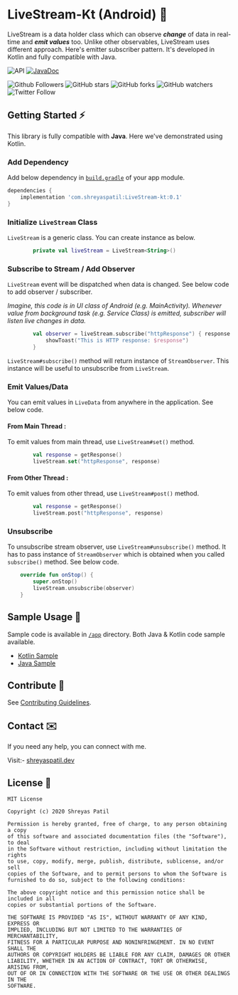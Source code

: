 # LiveStream-Kt (Android) 📱
LiveStream is a data holder class which can observe ***change*** of data in real-time and ***emit values*** too. Unlike other observables, LiveStream uses different approach. Here's emitter subscriber pattern. It's developed in Kotlin and fully compatible with Java.

![API](https://img.shields.io/badge/API-19%2B-brightgreen.svg)
[![JavaDoc](https://img.shields.io/badge/JavaDoc-LiveStreamKt-blue.svg)](https://patilshreyas.github.io/LiveStream-kt/docs/)

![Github Followers](https://img.shields.io/github/followers/PatilShreyas?label=Follow&style=social)
![GitHub stars](https://img.shields.io/github/stars/PatilShreyas/LiveStream-kt?style=social)
![GitHub forks](https://img.shields.io/github/forks/PatilShreyas/LiveStream-kt?style=social)
![GitHub watchers](https://img.shields.io/github/watchers/PatilShreyas/LiveStream-kt?style=social)
![Twitter Follow](https://img.shields.io/twitter/follow/imShreyasPatil?label=Follow&style=social)

## Getting Started ⚡️
This library is fully compatible with **Java**. Here we've demonstrated using Kotlin.

### Add Dependency
Add below dependency in [`build.gradle`](app/build.gradle) of your app module.
```gradle
dependencies {
    implementation 'com.shreyaspatil:LiveStream-kt:0.1'
}
```

### Initialize `LiveStream` Class
`LiveStream` is a generic class. You can create instance as below.

```kotlin
        private val liveStream = LiveStream<String>()
```

### Subscribe to Stream / Add Observer
`LiveStream` event will be dispatched when data is changed. See below code to add observer / subscriber.

*Imagine, this code is in UI class of Android (e.g. MainActivity). Whenever value from background task (e.g. Service Class) is emitted, subscriber will listen live changes in data.*

```kotlin
        val observer = liveStream.subscribe("httpResponse") { response ->
            showToast("This is HTTP response: $response")
        }
```
`LiveStream#subscribe()` method will return instance of `StreamObserver`. This instance will be useful to unsubscribe from `LiveStream`.

### Emit Values/Data
You can emit values in `LiveData` from anywhere in the application. See below code.

#### From Main Thread :
To emit values from main thread, use `LiveStream#set()` method.
```kotlin
        val response = getResponse()
        liveStream.set("httpResponse", response)
```

#### From Other Thread :
To emit values from other thread, use `LiveStream#post()` method.
```kotlin
        val response = getResponse()
        liveStream.post("httpResponse", response)
```

### Unsubscribe 
To unsubscribe stream observer, use `LiveStream#unsubscribe()` method. It has to pass instance of `StreamObserver` which is obtained when you called `subscribe()` method. See below code.

```kotlin
    override fun onStop() {
        super.onStop()
        liveStream.unsubscribe(observer)
    }
```

## Sample Usage 🚀
Sample code is available in [`/app`](/app) directory. Both Java & Kotlin code sample available.
- [Kotlin Sample](https://github.com/PatilShreyas/LiveStream-kt/tree/master/app/src/main/java/com/shreyaspatil/livestream/example/kotlin)
- [Java Sample](https://github.com/PatilShreyas/LiveStream-kt/tree/master/app/src/main/java/com/shreyaspatil/livestream/example/java)

## Contribute 🤝
See [Contributing Guidelines](CONTRIBUTING.md). 

## Contact ✉️
If you need any help, you can connect with me.

Visit:- [shreyaspatil.dev](https://shreyaspatil.dev)

## License 📃
```
MIT License

Copyright (c) 2020 Shreyas Patil

Permission is hereby granted, free of charge, to any person obtaining a copy
of this software and associated documentation files (the "Software"), to deal
in the Software without restriction, including without limitation the rights
to use, copy, modify, merge, publish, distribute, sublicense, and/or sell
copies of the Software, and to permit persons to whom the Software is
furnished to do so, subject to the following conditions:

The above copyright notice and this permission notice shall be included in all
copies or substantial portions of the Software.

THE SOFTWARE IS PROVIDED "AS IS", WITHOUT WARRANTY OF ANY KIND, EXPRESS OR
IMPLIED, INCLUDING BUT NOT LIMITED TO THE WARRANTIES OF MERCHANTABILITY,
FITNESS FOR A PARTICULAR PURPOSE AND NONINFRINGEMENT. IN NO EVENT SHALL THE
AUTHORS OR COPYRIGHT HOLDERS BE LIABLE FOR ANY CLAIM, DAMAGES OR OTHER
LIABILITY, WHETHER IN AN ACTION OF CONTRACT, TORT OR OTHERWISE, ARISING FROM,
OUT OF OR IN CONNECTION WITH THE SOFTWARE OR THE USE OR OTHER DEALINGS IN THE
SOFTWARE.
```
